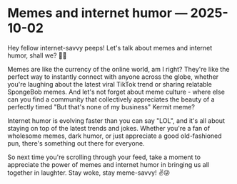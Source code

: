 # Memes and internet humor — 2025-10-02

Hey fellow internet-savvy peeps! Let's talk about memes and internet humor, shall we? 🤣📱

Memes are like the currency of the online world, am I right? They're like the perfect way to instantly connect with anyone across the globe, whether you're laughing about the latest viral TikTok trend or sharing relatable SpongeBob memes. And let's not forget about meme culture - where else can you find a community that collectively appreciates the beauty of a perfectly timed "But that's none of my business" Kermit meme?

Internet humor is evolving faster than you can say "LOL", and it's all about staying on top of the latest trends and jokes. Whether you're a fan of wholesome memes, dark humor, or just appreciate a good old-fashioned pun, there's something out there for everyone.

So next time you're scrolling through your feed, take a moment to appreciate the power of memes and internet humor in bringing us all together in laughter. Stay woke, stay meme-savvy! ✌️😜